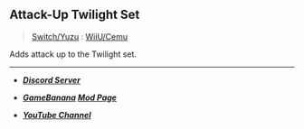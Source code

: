 ## Attack-Up Twilight Set
> [Switch/Yuzu](https://github.com/ArchLeaders/BotwMods/blob/main/Attack-Up%20Twilight%20Set/AttackUpTwilightSet-NX.bnp) : [WiiU/Cemu](https://github.com/ArchLeaders/BotwMods/blob/main/Attack-Up%20Twilight%20Set/AttackUpTwilightSet.bnp)

Adds attack up to the Twilight set.

---

- ***[Discord Server](https://discord.gg/cbA3AWwfJj)***

- ***[GameBanana](https://gamebanana.com/members/1797815) [Mod Page](https://gamebanana.com/mods/353883)***

- ***[YouTube Channel](https://www.youtube.com/channel/UCuK9tInOEH5yJKeq3PoSgCA)***
